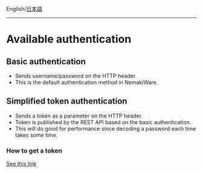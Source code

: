 English/[日本語](https://github.com/aegif/NemakiWare/wiki/%E7%92%B0%E5%A2%83%E8%A8%AD%E5%AE%9A%28%E3%83%AA%E3%83%9D%E3%82%B8%E3%83%88%E3%83%AA%29:-%E8%AA%8D%E8%A8%BC)
***
# Available authentication
## Basic authentication
- Sends username/password on the HTTP header.
- This is the default authentication method in NemakiWare.

## Simplified token authentication
- Sends a token as a parameter on the HTTP header.
- Token is published by the REST API based on the basic authentication.
- This will do good for performance since decoding a password each time takes some time.

### How to get a token
[See this link](https://github.com/aegif/NemakiWare/wiki/Development:-REST-API#authtoken)

